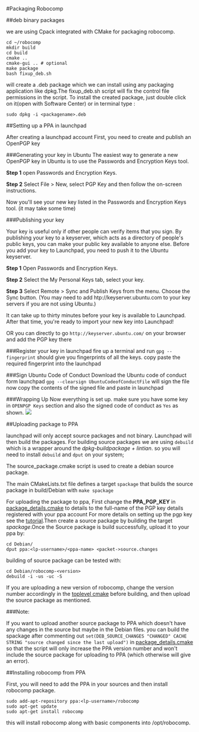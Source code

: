 #Packaging Robocomp

##deb binary packages

we are using Cpack integrated with CMake for packaging robocomp.

    cd ~/robocomp
    mkdir build
    cd build
    cmake ..
    cmake-gui .. # optional
    make package
    bash fixup_deb.sh

will create a .deb package which we can install using any packaging application like dpkg.The fixup_deb.sh script will fix the control file permissions in the script. To install the created package, just double click on it(open with Software Center) or in terminal type :

    sudo dpkg -i <packagename>.deb

##Setting up a PPA in launchpad

After creating a launchpad account First, you need to create and publish an OpenPGP key

###Generating your key in Ubuntu
The easiest way to generate a new OpenPGP key in Ubuntu is to use the Passwords and Encryption Keys tool. 

__Step 1__ open Passwords and Encryption Keys.

__Step 2__ Select File > New, select PGP Key and then follow the on-screen instructions.

Now you'll see your new key listed in the Passwords and Encryption Keys tool. (it may take some time)

###Publishing your key

Your key is useful only if other people can verify items that you sign. By publishing your key to a keyserver, which acts as a directory of people's public keys, you can make your public key available to anyone else. Before you add your key to Launchpad, you need to push it to the Ubuntu keyserver.  

__Step 1__ Open Passwords and Encryption Keys.

__Step 2__ Select the My Personal Keys tab, select your key.

__Step 3__  Select Remote > Sync and Publish Keys from the menu. Choose the Sync button. (You may need to add htp://keyserver.ubuntu.com to your key servers if you are not using Ubuntu.)

It can take up to thirty minutes before your key is available to Launchpad. After that time, you're ready to import your new key into Launchpad!  

OR you can directly to go `http://keyserver.ubuntu.com/` on your browser and add the PGP key there

###Register your key in launchpad
fire up a terminal and run `gpg --fingerprint` should give you fingerprints of all the keys. copy paste the required fingerprint into the launchpad

###Sign Ubuntu Code of Conduct
Download the Ubuntu code of conduct form launchpad
`gpg --clearsign UbuntuCodeofConductFile`  will sign the file
now copy the contents of the signed file and paste in launchpad

###Wrapping Up
Now everything is set up. make sure you have some key in `OPENPGP Keys` section and also the signed code of conduct as `Yes` as shown.
![](launchpad.png)

##Uploading package to PPA

launchpad will only accept source packages and not binary. Launchpad will then build the packages. For building source packages we are using `debuild` which is a wrapper around the *dpkg-buildpackage + lintian*. so you will need to install `debuild` and `dput` on your system;

The source_package.cmake script is used to create a debian source package.

The main CMakeLists.txt file defines a target `spackage` that builds the source package in build/Debian with `make spackage`

For uploading the package to ppa, First change the **PPA\_PGP\_KEY** in [package_details.cmake](../cmake/package_details.cmake#L26) to details to the full-name of the PGP key  details registered with your ppa account For more details on setting up the pgp key see the [tutorial](./setting_up_ppa.md).Then create a source package by building the target *spackage*.Once the Source package is build successfully, upload it to your ppa by:

    cd Debian/
    dput ppa:<lp-username>/<ppa-name> <packet->source.changes

building of source package can be tested with:
    
    cd Debian/robocomp-<version>
    debuild -i -us -uc -S

If you are uploading a new version of robocomp, change the version number accordingly in the [toplevel cmake](../CMakeLists.txt#L31) before building, and then upload the source package as mentioned.

###Note:

If you want to upload another source package to PPA which doesn't have any changes in the source but maybe in the Debian files. you can build the spackage after commenting out `set(DEB_SOURCE_CHANGES "CHANGED" CACHE STRING "source changed since the last upload")` in [package_details.cmake](../cmake/package_details.cmake#L27) so that the script will only increase the PPA version number and won't include the source package for uploading to PPA (which otherwise will give an error).

##Installing robocomp from PPA

First, you will need to add the PPA in your sources and then install robocomp package.

    sudo add-apt-repository ppa:<lp-username>/robocomp
    sudo apt-get update
    sudo apt-get install robocomp

this will install robocomp along with basic components into /opt/robocomp.
